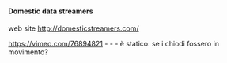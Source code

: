 #### Domestic data streamers

web site http://domesticstreamers.com/

https://vimeo.com/76894821 - - - è statico: se i chiodi fossero in movimento?

